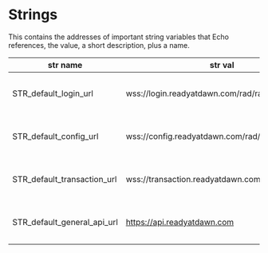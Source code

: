 # Strings
This contains the addresses of important string variables that Echo references, the value, a short description, plus a name.

| str name    | str val     | str desc    | str addr    |
| ----------- | ----------- | ----------- | ----------- |
| STR_default_login_url | wss://login.readyatdawn.com/rad/rad15_live | Default login websocket url | 0x1416d63c0 |
| STR_default_config_url | wss://config.readyatdawn.com/rad/rad15_live | Default config websocket url | 0x1416d6428 |
| STR_default_transaction_url | wss://transaction.readyatdawn.com/rad/rad15_live | Default transaction websocket url | 0x1416d63f0 |
| STR_default_general_api_url | https://api.readyatdawn.com | Default general http(s) api url | 0x1416dee40 |
